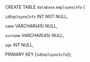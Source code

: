 CREATE TABLE `database`.`employeeinfo` (
  
`idEmployeeInfo` INT NOT NULL,
  
`name` VARCHAR(45) NULL,
  
`surname` VARCHAR(45) NULL,
  
`age` INT NULL,
  
PRIMARY KEY (`idEmployeeInfo`));
